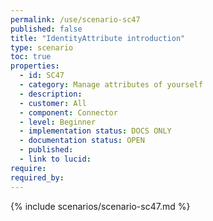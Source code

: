 ```yaml
---
permalink: /use/scenario-sc47
published: false
title: "IdentityAttribute introduction"
type: scenario
toc: true
properties:
  - id: SC47
  - category: Manage attributes of yourself
  - description:
  - customer: All
  - component: Connector
  - level: Beginner
  - implementation status: DOCS ONLY
  - documentation status: OPEN
  - published:
  - link to lucid:
require:
required_by:
---
```


{% include scenarios/scenario-sc47.md %}
